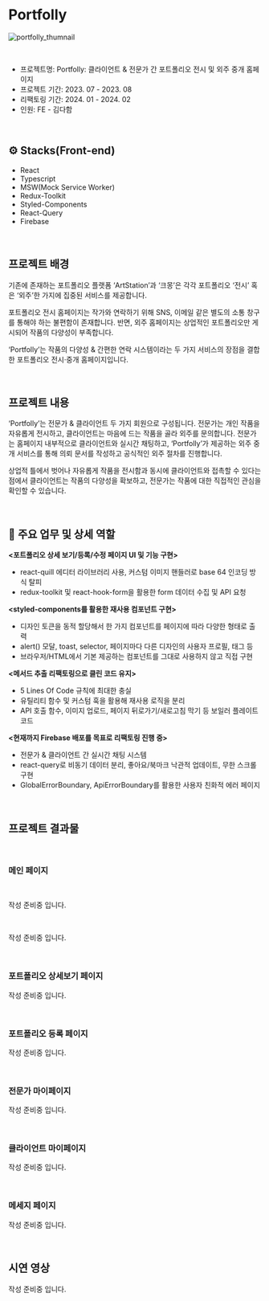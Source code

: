 # Portfolly
![portfolly_thumnail](https://img1.daumcdn.net/thumb/R1280x0/?scode=mtistory2&fname=https%3A%2F%2Fblog.kakaocdn.net%2Fdn%2FHjjcg%2FbtsE0JqGnCm%2F29gkawNCW3C5Y3TAh9pD70%2Fimg.png)

<br/>

* 프로젝트명: Portfolly: 클라이언트 & 전문가 간 포트폴리오 전시 및 외주 중개 홈페이지
* 프로젝트 기간: 2023. 07 - 2023. 08
* 리팩토링 기간: 2024. 01 - 2024. 02
* 인원: FE - 김다함

<br/>

## ⚙️ Stacks(Front-end)
* React
* Typescript
* MSW(Mock Service Worker)
* Redux-Toolkit
* Styled-Components
* React-Query
* Firebase

<br/>

## 프로젝트 배경
 기존에 존재하는 포트폴리오 플랫폼 ‘ArtStation’과 ‘크몽’은 각각 포트폴리오 ‘전시’ 혹은 ‘외주’한 가지에 집중된 서비스를 제공합니다.
 
 포트폴리오 전시 홈페이지는 작가와 연락하기 위해 SNS, 이메일 같은 별도의 소통 창구를 통해야 하는 불편함이 존재합니다.
 반면, 외주 홈페이지는 상업적인 포트폴리오만 게시되어 작품의 다양성이 부족합니다.
 
 ‘Portfolly’는 작품의 다양성 & 간편한 연락 시스템이라는 두 가지 서비스의 장점을 결합한 포트폴리오 전시·중개 홈페이지입니다.

<br/>

## 프로젝트 내용
 ‘Portfolly’는 전문가 & 클라이언트 두 가지 회원으로 구성됩니다. 
 전문가는 개인 작품을 자유롭게 전시하고, 클라이언트는 마음에 드는 작품을 골라 외주를 문의합니다.
 전문가는 홈페이지 내부적으로 클라이언트와 실시간 채팅하고, 
 ‘Portfolly’가 제공하는 외주 중개 서비스를 통해 의뢰 문서를 작성하고 공식적인 외주 절차를 진행합니다.
 
 상업적 틀에서 벗어나 자유롭게 작품을 전시함과 동시에 클라이언트와 접촉할 수 있다는 점에서
 클라이언트는 작품의 다양성을 확보하고, 전문가는 작품에 대한 직접적인 관심을 확인할 수 있습니다.

<br/>

## 💼 주요 업무 및 상세 역할

<b><포트폴리오 상세 보기/등록/수정 페이지 UI 및 기능 구현></b>
- react-quill 에디터 라이브러리 사용, 커스텀 이미지 핸들러로 base 64 인코딩 방식 탈피
- redux-toolkit 및 react-hook-form을 활용한 form 데이터 수집 및 API 요청

<b><styled-components를 활용한 재사용 컴포넌트 구현></b>
- 디자인 토큰을 동적 할당해서 한 가지 컴포넌트를 페이지에 따라 다양한 형태로 출력
- alert() 모달, toast, selector, 페이지마다 다른 디자인의 사용자 프로필, 태그 등
- 브라우저/HTML에서 기본 제공하는 컴포넌트를 그대로 사용하지 않고 직접 구현

<b><메서드 추출 리팩토링으로 클린 코드 유지></b>
- 5 Lines Of Code 규칙에 최대한 충실
- 유틸리티 함수 및 커스텀 훅을 활용해 재사용 로직을 분리
- API 호출 함수, 이미지 업로드, 페이지 뒤로가기/새로고침 막기 등 보일러 플레이트 코드

<b><현재까지 Firebase 배포를 목표로 리팩토링 진행 중></b>
- 전문가 & 클라이언트 간 실시간 채팅 시스템
- react-query로 비동기 데이터 분리, 좋아요/북마크 낙관적 업데이트, 무한 스크롤 구현
- GlobalErrorBoundary, ApiErrorBoundary를 활용한 사용자 친화적 에러 페이지

<br/>

## 프로젝트 결과물

<br/>

### 메인 페이지

<br/>

작성 준비중 입니다.

<br/>

작성 준비중 입니다.

<br/>

### 포트폴리오 상세보기 페이지

작성 준비중 입니다.

<br/>

### 포트폴리오 등록 페이지

작성 준비중 입니다.

<br/>

### 전문가 마이페이지

작성 준비중 입니다.

<br/>

### 클라이언트 마이페이지

작성 준비중 입니다.

<br/>

### 메세지 페이지

작성 준비중 입니다.

<br/>

## 시연 영상

작성 준비중 입니다.

<br/><br/>
